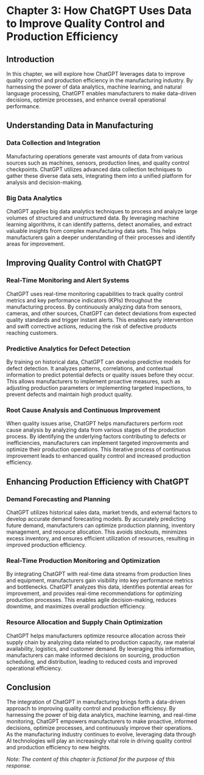 Chapter 3: How ChatGPT Uses Data to Improve Quality Control and Production Efficiency
=====================================================================================

Introduction
------------

In this chapter, we will explore how ChatGPT leverages data to improve quality control and production efficiency in the manufacturing industry. By harnessing the power of data analytics, machine learning, and natural language processing, ChatGPT enables manufacturers to make data-driven decisions, optimize processes, and enhance overall operational performance.

Understanding Data in Manufacturing
-----------------------------------

### Data Collection and Integration

Manufacturing operations generate vast amounts of data from various sources such as machines, sensors, production lines, and quality control checkpoints. ChatGPT utilizes advanced data collection techniques to gather these diverse data sets, integrating them into a unified platform for analysis and decision-making.

### Big Data Analytics

ChatGPT applies big data analytics techniques to process and analyze large volumes of structured and unstructured data. By leveraging machine learning algorithms, it can identify patterns, detect anomalies, and extract valuable insights from complex manufacturing data sets. This helps manufacturers gain a deeper understanding of their processes and identify areas for improvement.

Improving Quality Control with ChatGPT
--------------------------------------

### Real-Time Monitoring and Alert Systems

ChatGPT uses real-time monitoring capabilities to track quality control metrics and key performance indicators (KPIs) throughout the manufacturing process. By continuously analyzing data from sensors, cameras, and other sources, ChatGPT can detect deviations from expected quality standards and trigger instant alerts. This enables early intervention and swift corrective actions, reducing the risk of defective products reaching customers.

### Predictive Analytics for Defect Detection

By training on historical data, ChatGPT can develop predictive models for defect detection. It analyzes patterns, correlations, and contextual information to predict potential defects or quality issues before they occur. This allows manufacturers to implement proactive measures, such as adjusting production parameters or implementing targeted inspections, to prevent defects and maintain high product quality.

### Root Cause Analysis and Continuous Improvement

When quality issues arise, ChatGPT helps manufacturers perform root cause analysis by analyzing data from various stages of the production process. By identifying the underlying factors contributing to defects or inefficiencies, manufacturers can implement targeted improvements and optimize their production operations. This iterative process of continuous improvement leads to enhanced quality control and increased production efficiency.

Enhancing Production Efficiency with ChatGPT
--------------------------------------------

### Demand Forecasting and Planning

ChatGPT utilizes historical sales data, market trends, and external factors to develop accurate demand forecasting models. By accurately predicting future demand, manufacturers can optimize production planning, inventory management, and resource allocation. This avoids stockouts, minimizes excess inventory, and ensures efficient utilization of resources, resulting in improved production efficiency.

### Real-Time Production Monitoring and Optimization

By integrating ChatGPT with real-time data streams from production lines and equipment, manufacturers gain visibility into key performance metrics and bottlenecks. ChatGPT analyzes this data, identifies potential areas for improvement, and provides real-time recommendations for optimizing production processes. This enables agile decision-making, reduces downtime, and maximizes overall production efficiency.

### Resource Allocation and Supply Chain Optimization

ChatGPT helps manufacturers optimize resource allocation across their supply chain by analyzing data related to production capacity, raw material availability, logistics, and customer demand. By leveraging this information, manufacturers can make informed decisions on sourcing, production scheduling, and distribution, leading to reduced costs and improved operational efficiency.

Conclusion
----------

The integration of ChatGPT in manufacturing brings forth a data-driven approach to improving quality control and production efficiency. By harnessing the power of big data analytics, machine learning, and real-time monitoring, ChatGPT empowers manufacturers to make proactive, informed decisions, optimize processes, and continuously improve their operations. As the manufacturing industry continues to evolve, leveraging data through AI technologies will play an increasingly vital role in driving quality control and production efficiency to new heights.

*Note: The content of this chapter is fictional for the purpose of this response.*
